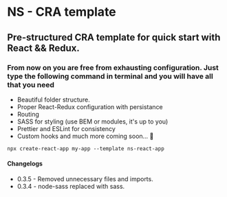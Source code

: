 # NS - CRA template

## Pre-structured CRA template for quick start with React && Redux.

### From now on you are free from exhausting configuration. Just type the following command in terminal and you will have all that you need

-   Beautiful folder structure.
-   Proper React-Redux configuration with persistance
-   Routing
-   SASS for styling (use BEM or modules, it's up to you)
-   Prettier and ESLint for consistency
-   Custom hooks and much more coming soon... 🤗

```console
npx create-react-app my-app --template ns-react-app
```

#### Changelogs

-   0.3.5 - Removed unnecessary files and imports.
-   0.3.4 - node-sass replaced with sass.
